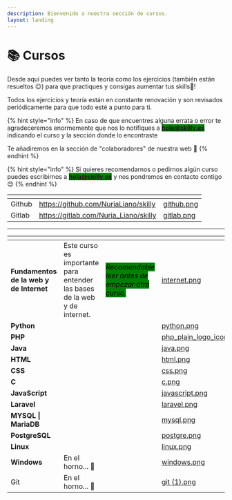 ```yaml
---
description: Bienvenido a nuestra sección de cursos.
layout: landing
---
```


# 📚 Cursos

Desde aquí puedes ver tanto la teoría como los ejercicios (también están resueltos 😉) para que practiques y consigas aumentar tus skills🚀!

Todos los ejercicios y teoría están en constante renovación y son revisados periódicamente para que todo esté a punto para ti.&#x20;



{% hint style="info" %}
En caso de que encuentres alguna errata o error te agradeceremos enormemente que nos lo notifiques a <mark style="background-color:green;">**hola@skilly.es**</mark>  indicando el curso  y la sección donde lo encontraste

Te añadiremos en la sección de "colaboradores" de nuestra web 💚
{% endhint %}

{% hint style="info" %}
Si quieres recomendarnos o pedirnos algún curso puedes escribirnos a <mark style="background-color:green;">**hola@skilly.es**</mark> y nos pondremos en contacto contigo 😊
{% endhint %}



<table data-card-size="large" data-column-title-hidden data-view="cards" data-full-width="false"><thead><tr><th></th><th data-hidden data-card-target data-type="content-ref"></th><th data-hidden data-card-cover data-type="files"></th></tr></thead><tbody><tr><td>Github</td><td><a href="https://github.com/NuriaLiano/skilly">https://github.com/NuriaLiano/skilly</a></td><td><a href=".gitbook/assets/github.png">github.png</a></td></tr><tr><td>Gitlab</td><td><a href="https://gitlab.com/Nuria_Liano/skilly">https://gitlab.com/Nuria_Liano/skilly</a></td><td><a href=".gitbook/assets/gitlab.png">gitlab.png</a></td></tr></tbody></table>

***

<table data-view="cards"><thead><tr><th></th><th></th><th></th><th data-hidden data-card-cover data-type="files"></th><th data-hidden data-card-target data-type="content-ref"></th></tr></thead><tbody><tr><td><strong>Fundamentos de la web y de Internet</strong></td><td>Este curso es importante para entender las bases de la web y de internet. </td><td><em><mark style="background-color:green;">Recomendable leer antes de empezar otro curso.</mark></em></td><td><a href=".gitbook/assets/internet.png">internet.png</a></td><td><a href="https://skilly.gitbook.io/fundamentos-de-la-web-e-internet/">https://skilly.gitbook.io/fundamentos-de-la-web-e-internet/</a></td></tr><tr><td><strong>Python</strong></td><td></td><td></td><td><a href=".gitbook/assets/python.png">python.png</a></td><td><a href="https://skilly.gitbook.io/python/">https://skilly.gitbook.io/python/</a></td></tr><tr><td><strong>PHP</strong></td><td></td><td></td><td><a href=".gitbook/assets/php_plain_logo_icon_146397.png">php_plain_logo_icon_146397.png</a></td><td><a href="https://skilly.gitbook.io/php">https://skilly.gitbook.io/php</a></td></tr><tr><td><strong>Java</strong></td><td></td><td></td><td><a href=".gitbook/assets/java.png">java.png</a></td><td><a href="https://skilly.gitbook.io/java/">https://skilly.gitbook.io/java/</a></td></tr><tr><td><strong>HTML</strong></td><td></td><td></td><td><a href=".gitbook/assets/html.png">html.png</a></td><td><a href="https://skilly.gitbook.io/html/">https://skilly.gitbook.io/html/</a></td></tr><tr><td><strong>CSS</strong></td><td></td><td></td><td><a href=".gitbook/assets/css.png">css.png</a></td><td></td></tr><tr><td><strong>C</strong></td><td></td><td></td><td><a href=".gitbook/assets/c.png">c.png</a></td><td><a href="https://skilly.gitbook.io/c/">https://skilly.gitbook.io/c/</a></td></tr><tr><td><strong>JavaScript</strong></td><td></td><td></td><td><a href=".gitbook/assets/javascript.png">javascript.png</a></td><td><a href="https://skilly.gitbook.io/javascript/">https://skilly.gitbook.io/javascript/</a></td></tr><tr><td><strong>Laravel</strong></td><td></td><td></td><td><a href=".gitbook/assets/laravel.png">laravel.png</a></td><td><a href="https://skilly.gitbook.io/laravel/">https://skilly.gitbook.io/laravel/</a></td></tr><tr><td><strong>MYSQL | MariaDB</strong></td><td></td><td></td><td><a href=".gitbook/assets/mysql.png">mysql.png</a></td><td><a href="https://skilly.gitbook.io/mysql/">https://skilly.gitbook.io/mysql/</a></td></tr><tr><td><strong>PostgreSQL</strong></td><td></td><td></td><td><a href=".gitbook/assets/postgre.png">postgre.png</a></td><td><a href="https://skilly.gitbook.io/postgresql/">https://skilly.gitbook.io/postgresql/</a></td></tr><tr><td><strong>Linux</strong></td><td></td><td></td><td><a href=".gitbook/assets/linux.png">linux.png</a></td><td><a href="https://skilly.gitbook.io/linux/">https://skilly.gitbook.io/linux/</a></td></tr><tr><td><strong>Windows</strong></td><td>En el horno... 🥧</td><td></td><td><a href=".gitbook/assets/windows.png">windows.png</a></td><td><a href="https://skilly.gitbook.io/windows/">https://skilly.gitbook.io/windows/</a></td></tr><tr><td>Git</td><td>En el horno... 🥧</td><td></td><td><a href=".gitbook/assets/git (1).png">git (1).png</a></td><td></td></tr></tbody></table>
